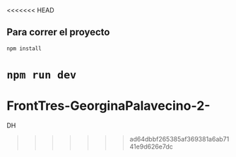 <<<<<<< HEAD
## Para correr el proyecto

`npm install`

`npm run dev`
=======
# FrontTres-GeorginaPalavecino-2-
DH
>>>>>>> ad64dbbf265385af369381a6ab7141e9d626e7dc
